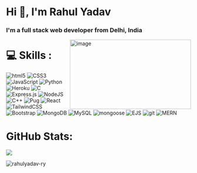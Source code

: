 
# Hi 👋, I'm Rahul Yadav




### I'm a full stack  web developer from Delhi, India






<img align="right" src="https://dialtm.in/assets/images/solution/webcasting/wc1.png" width="330px" height="190px" alt="image">

# 💻 Skills : 

![html5](https://img.shields.io/badge/HTML-ec0909?style=for-the-badge&logo=html5&logoColor=white)
![CSS3](https://img.shields.io/badge/css-%231572B6.svg?style=for-the-badge&logo=css3&logoColor=white)
![JavaScript](https://img.shields.io/badge/javascript-%23323330.svg?style=for-the-badge&logo=javascript&logoColor=%23F7DF1E)
![Python](https://img.shields.io/badge/python-3670A0?style=for-the-badge&logo=python&logoColor=ffdd54)
![Heroku](https://img.shields.io/badge/heroku-%23430098.svg?style=for-the-badge&logo=heroku&logoColor=white)
![C](https://img.shields.io/badge/c-%2300599C.svg?style=for-the-badge&logo=c&logoColor=white)
![Express.js](https://img.shields.io/badge/express.js-%23404d59.svg?style=for-the-badge&logo=express&logoColor=%2361DAFB)
![NodeJS](https://img.shields.io/badge/node.js-6DA55F?style=for-the-badge&logo=node.js&logoColor=white)
![C++](https://img.shields.io/badge/c++-%2300599C.svg?style=for-the-badge&logo=c%2B%2B&logoColor=white)
![Pug](https://img.shields.io/badge/Pug-FFF?style=for-the-badge&logo=pug&logoColor=A86454)
![React](https://img.shields.io/badge/react-%2320232a.svg?style=for-the-badge&logo=react&logoColor=%2361DAFB)
![TailwindCSS](https://img.shields.io/badge/tailwindcss-%2338B2AC.svg?style=for-the-badge&logo=tailwind-css&logoColor=white)
![Bootstrap](https://img.shields.io/badge/bootstrap-%23563D7C.svg?style=for-the-badge&logo=bootstrap&logoColor=white)
![MongoDB](https://img.shields.io/badge/MongoDB-%234ea94b.svg?style=for-the-badge&logo=mongodb&logoColor=white)
![MySQL](https://img.shields.io/badge/mysql-%2300f.svg?style=for-the-badge&logo=mysql&logoColor=white)
![mongoose](https://img.shields.io/badge/mongoose-%2300f.svg?style=for-the-badge&logo=mongoose&logoColor=white)
![EJS](https://img.shields.io/badge/ejs-1cfcf1?style=for-the-badge&logo=ejs&logoColor=white)
![git](https://img.shields.io/badge/-Git-F05032?style=for-the-badge&logo=git&logoColor=white)
![MERN](https://img.shields.io/badge/-MERN-1cfcf1?style=for-the-badge&logo=MERN&logoColor=white)

#  GitHub Stats:

![](https://github-readme-streak-stats.herokuapp.com/?user=RY-RahulYadav&theme=dark&hide_border=false)<br />

<p align="left"> <img src="https://komarev.com/ghpvc/?username=RY-RahulYadav&label=Profile%20views&color=0e75b6&style=flat" alt="rahulyadav-ry" /> </p>
